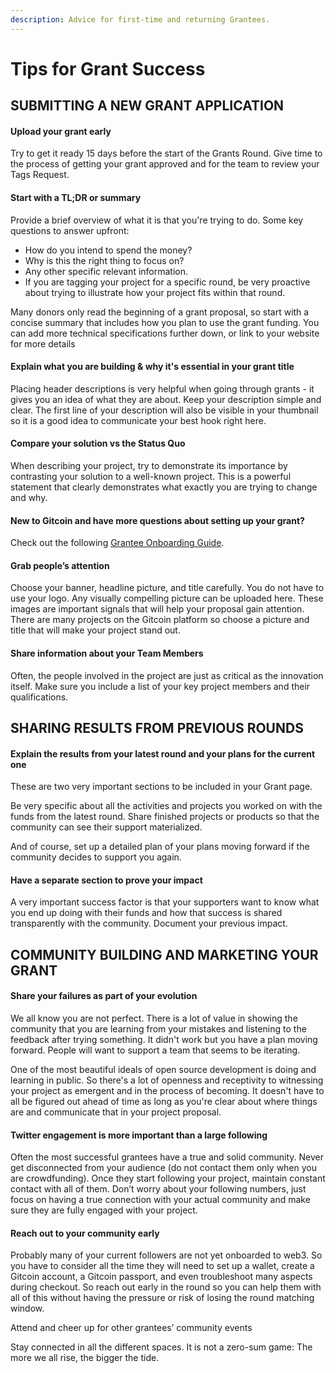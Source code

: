 ```yaml
---
description: Advice for first-time and returning Grantees.
---
```


# Tips for Grant Success

## SUBMITTING A NEW GRANT APPLICATION

#### Upload your grant early

Try to get it ready 15 days before the start of the Grants Round. Give time to the process of getting your grant approved and for the team to review your Tags Request.

#### Start with a TL;DR or summary

Provide a brief overview of what it is that you're trying to do. Some key questions to answer upfront:

* How do you intend to spend the money?&#x20;
* Why is this the right thing to focus on?&#x20;
* Any other specific relevant information.&#x20;
* If you are tagging your project for a specific round, be very proactive about trying to illustrate how your project fits within that round.

Many donors only read the beginning of a grant proposal, so start with a concise summary that includes how you plan to use the grant funding. You can add more technical specifications further down, or link to your website for more details

#### Explain what you are building & why it's essential in your grant title

Placing header descriptions is very helpful when going through grants - it gives you an idea of what they are about. Keep your description simple and clear. The first line of your description will also be visible in your thumbnail so it is a good idea to communicate your best hook right here.

#### Compare your solution vs the Status Quo

When describing your project, try to demonstrate its importance by contrasting your solution to a well-known project. This is a powerful statement that clearly demonstrates what exactly you are trying to change and why.

#### New to Gitcoin and have more questions about setting up your grant?

Check out the following [Grantee Onboarding Guide](https://www.notion.so/gitcoin/Gitcoin-Grantee-Onboarding-Document-bbfe106a32534fb5a011f09c121257c3).

#### Grab people’s attention

Choose your banner, headline picture, and title carefully. You do not have to use your logo. Any visually compelling picture can be uploaded here. These images are important signals that will help your proposal gain attention. There are many projects on the Gitcoin platform so choose a picture and title that will make your project stand out.

#### Share information about your Team Members

Often, the people involved in the project are just as critical as the innovation itself. Make sure you include a list of your key project members and their qualifications.

## SHARING RESULTS FROM PREVIOUS ROUNDS

#### Explain the results from your latest round and your plans for the current one

These are two very important sections to be included in your Grant page.

Be very specific about all the activities and projects you worked on with the funds from the latest round. Share finished projects or products so that the community can see their support materialized.

And of course, set up a detailed plan of your plans moving forward if the community decides to support you again.

#### Have a separate section to prove your impact

A very important success factor is that your supporters want to know what you end up doing with their funds and how that success is shared transparently with the community. Document your previous impact.

## COMMUNITY BUILDING AND MARKETING YOUR GRANT&#x20;

#### Share your failures as part of your evolution

We all know you are not perfect. There is a lot of value in showing the community that you are learning from your mistakes and listening to the feedback after trying something. It didn't work but you have a plan moving forward. People will want to support a team that seems to be iterating.

One of the most beautiful ideals of open source development is doing and learning in public. So there's a lot of openness and receptivity to witnessing your project as emergent and in the process of becoming. It doesn't have to all be figured out ahead of time as long as you're clear about where things are and communicate that in your project proposal.

#### Twitter engagement is more important than a large following

Often the most successful grantees have a true and solid community. Never get disconnected from your audience (do not contact them only when you are crowdfunding). Once they start following your project, maintain constant contact with all of them. Don’t worry about your following numbers, just focus on having a true connection with your actual community and make sure they are fully engaged with your project.

#### Reach out to your community early

Probably many of your current followers are not yet onboarded to web3. So you have to consider all the time they will need to set up a wallet, create a Gitcoin account, a Gitcoin passport, and even troubleshoot many aspects during checkout. So reach out early in the round so you can help them with all of this without having the pressure or risk of losing the round matching window.

Attend and cheer up for other grantees’ community events

Stay connected in all the different spaces. It is not a zero-sum game: The more we all rise, the bigger the tide.
